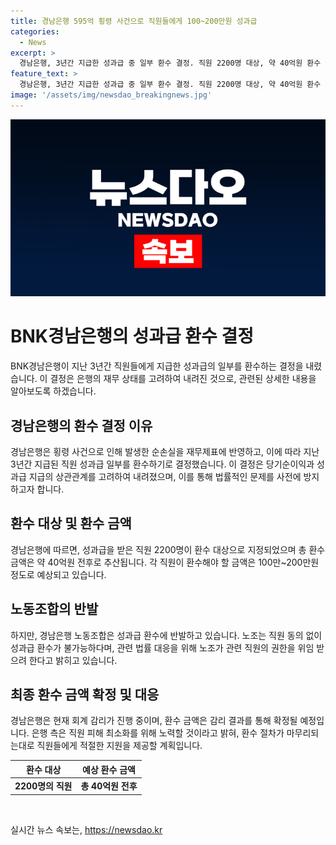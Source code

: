```yaml
---
title: 경남은행 595억 횡령 사건으로 직원들에게 100~200만원 성과급
categories:
  - News
excerpt: >
  경남은행, 3년간 지급한 성과급 중 일부 환수 결정. 직원 2200명 대상, 약 40억원 환수 예상. 횡령으로 595억원 손실, 회계 감리 후 환수 진행 예정. 노동조합 반발, 법률 대응 시사. 경남은행은 피해 최소화 노력 중.
feature_text: >
  경남은행, 3년간 지급한 성과급 중 일부 환수 결정. 직원 2200명 대상, 약 40억원 환수 예상. 횡령으로 595억원 손실, 회계 감리 후 환수 진행 예정. 노동조합 반발, 법률 대응 시사. 경남은행은 피해 최소화 노력 중.
image: '/assets/img/newsdao_breakingnews.jpg'
---
```


<p><img src="/assets/img/newsdao_breakingnews.jpg" alt="cryptoinkorea 속보" /></p>

<h1 data-ke-size="size26"><b>BNK경남은행</b>의 성과급 환수 결정</h1>

<p data-ke-size="size16">BNK경남은행이 지난 3년간 직원들에게 지급한 성과급의 일부를 환수하는 결정을 내렸습니다. 이 결정은 은행의 재무 상태를 고려하여 내려진 것으로, 관련된 상세한 내용을 알아보도록 하겠습니다.</p>

<h2 data-ke-size="size24"><b>경남은행의 환수 결정 이유</b></h2>

<p data-ke-size="size16">경남은행은 횡령 사건으로 인해 발생한 순손실을 재무제표에 반영하고, 이에 따라 지난 3년간 지급된 직원 성과급 일부를 환수하기로 결정했습니다. 이 결정은 당기순이익과 성과급 지급의 상관관계를 고려하여 내려졌으며, 이를 통해 법률적인 문제를 사전에 방지하고자 합니다.</p>

<h2 data-ke-size="size24">환수 대상 및 환수 금액</h2>

<p data-ke-size="size16">경남은행에 따르면, 성과급을 받은 직원 2200명이 환수 대상으로 지정되었으며 총 환수 금액은 약 40억원 전후로 추산됩니다. 각 직원이 환수해야 할 금액은 100만~200만원 정도로 예상되고 있습니다.</p>

<h2 data-ke-size="size24">노동조합의 반발</h2>

<p data-ke-size="size16">하지만, 경남은행 노동조합은 성과급 환수에 반발하고 있습니다. 노조는 직원 동의 없이 성과급 환수가 불가능하다며, 관련 법률 대응을 위해 노조가 관련 직원의 권한을 위임 받으려 한다고 밝히고 있습니다.</p>

<h2 data-ke-size="size24">최종 환수 금액 확정 및 대응</h2>

<p data-ke-size="size16">경남은행은 현재 회계 감리가 진행 중이며, 환수 금액은 감리 결과를 통해 확정될 예정입니다. 은행 측은 직원 피해 최소화를 위해 노력할 것이라고 밝혀, 환수 절차가 마무리되는대로 직원들에게 적절한 지원을 제공할 계획입니다.</p>

<table>
    <thead>
        <tr>
            <th style="text-align: center;">환수 대상</th>
            <th style="text-align: center;">예상 환수 금액</th>
        </tr>
    </thead>
    <tbody>
        <tr>
            <td style="text-align: center;"><b>2200명의 직원</b></td>
            <td style="text-align: center;"><b>총 40억원 전후</b></td>
        </tr>
    </tbody>
</table>

<p data-ke-size="size16">&nbsp;</p>
실시간 뉴스 속보는, <a href="https://newsdao.kr" rel="dofollow">https://newsdao.kr</a>


